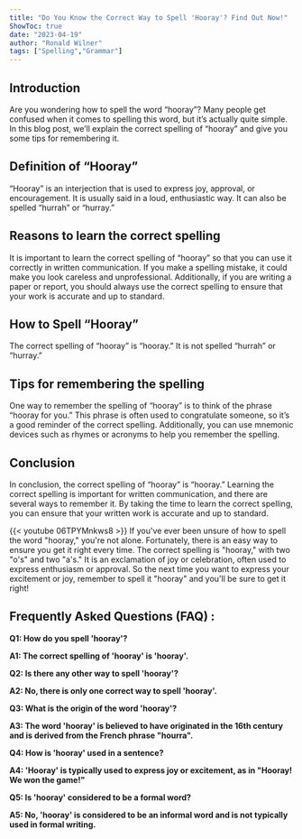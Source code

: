 ```yaml
---
title: "Do You Know the Correct Way to Spell 'Hooray'? Find Out Now!"
ShowToc: true 
date: "2023-04-19"
author: "Ronald Wilner" 
tags: ["Spelling","Grammar"]
---
```

## Introduction 

Are you wondering how to spell the word “hooray”? Many people get confused when it comes to spelling this word, but it’s actually quite simple. In this blog post, we’ll explain the correct spelling of “hooray” and give you some tips for remembering it. 

## Definition of “Hooray” 

“Hooray” is an interjection that is used to express joy, approval, or encouragement. It is usually said in a loud, enthusiastic way. It can also be spelled “hurrah” or “hurray.” 

## Reasons to learn the correct spelling 

It is important to learn the correct spelling of “hooray” so that you can use it correctly in written communication. If you make a spelling mistake, it could make you look careless and unprofessional. Additionally, if you are writing a paper or report, you should always use the correct spelling to ensure that your work is accurate and up to standard. 

## How to Spell “Hooray” 

The correct spelling of “hooray” is “hooray.” It is not spelled “hurrah” or “hurray.” 

## Tips for remembering the spelling 

One way to remember the spelling of “hooray” is to think of the phrase “hooray for you.” This phrase is often used to congratulate someone, so it’s a good reminder of the correct spelling. Additionally, you can use mnemonic devices such as rhymes or acronyms to help you remember the spelling. 

## Conclusion 

In conclusion, the correct spelling of “hooray” is “hooray.” Learning the correct spelling is important for written communication, and there are several ways to remember it. By taking the time to learn the correct spelling, you can ensure that your written work is accurate and up to standard.

{{< youtube 06TPYMnkws8 >}} 
If you've ever been unsure of how to spell the word "hooray," you're not alone. Fortunately, there is an easy way to ensure you get it right every time. The correct spelling is "hooray," with two "o's" and two "a's." It is an exclamation of joy or celebration, often used to express enthusiasm or approval. So the next time you want to express your excitement or joy, remember to spell it "hooray" and you'll be sure to get it right!

## Frequently Asked Questions (FAQ) :
**Q1: How do you spell 'hooray'?**

**A1: The correct spelling of 'hooray' is 'hooray'.**

**Q2: Is there any other way to spell 'hooray'?**

**A2: No, there is only one correct way to spell 'hooray'.**

**Q3: What is the origin of the word 'hooray'?**

**A3: The word 'hooray' is believed to have originated in the 16th century and is derived from the French phrase "hourra".**

**Q4: How is 'hooray' used in a sentence?**

**A4: 'Hooray' is typically used to express joy or excitement, as in "Hooray! We won the game!"**

**Q5: Is 'hooray' considered to be a formal word?**

**A5: No, 'hooray' is considered to be an informal word and is not typically used in formal writing.**





